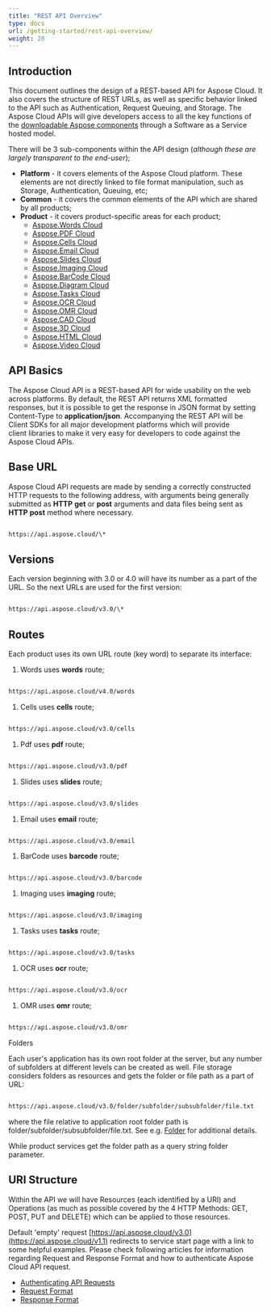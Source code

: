 ```yaml
---
title: "REST API Overview"
type: docs
url: /getting-started/rest-api-overview/
weight: 20
---
```


## **Introduction**
This document outlines the design of a REST-based API for Aspose Cloud. It also covers the structure of REST URLs, as well as specific behavior linked to the API such as Authentication, Request Queuing, and Storage. The Aspose Cloud APIs will give developers access to all the key functions of the [downloadable Aspose components](https://www.aspose.com/) through a Software as a Service hosted model.

There will be 3 sub-components within the API design (*although these are largely transparent to the end-user*);

- **Platform** - it covers elements of the Aspose Cloud platform. These elements are not directly linked to file format manipulation, such as Storage, Authentication, Queuing, etc;
- **Common** - it covers the common elements of the API which are shared by all products;
- **Product** - it covers product-specific areas for each product;
  - [Aspose.Words Cloud](/total/aspose-words-cloud/)
  - [Aspose.PDF Cloud](/total/aspose-pdf-cloud/)
  - [Aspose.Cells Cloud](/total/aspose-cells-cloud/)
  - [Aspose.Email Cloud](/total/aspose-email-cloud/)
  - [Aspose.Slides Cloud](/total/aspose-slides-cloud/)
  - [Aspose.Imaging Cloud](/total/aspose-imaging-cloud/)
  - [Aspose.BarCode Cloud](/total/aspose-barcode-cloud/)
  - [Aspose.Diagram Cloud](/total/aspose-diagram-cloud/)
  - [Aspose.Tasks Cloud](/total/aspose-tasks-cloud/)
  - [Aspose.OCR Cloud](/total/aspose-ocr-cloud/)
  - [Aspose.OMR Cloud](/total/aspose-omr-cloud/)
  - [Aspose.CAD Cloud](/total/aspose-cad-cloud/)
  - [Aspose.3D Cloud](/total/aspose-3d-cloud/)
  - [Aspose.HTML Cloud](/total/aspose-html-cloud/)
  - [Aspose.Video Cloud](/total/aspose-video-cloud/)

## **API Basics**
The Aspose Cloud API is a REST-based API for wide usability on the web across platforms. By default, the REST API returns XML formatted responses, but it is possible to get the response in JSON format by setting Content-Type to **application/json**. Accompanying the REST API will be Client SDKs for all major development platforms which will provide client libraries to make it very easy for developers to code against the Aspose Cloud APIs.

## **Base URL**
Aspose Cloud API requests are made by sending a correctly constructed HTTP requests to the following address, with arguments being generally submitted as **HTTP** **get** or **post** arguments and data files being sent as **HTTP** **post** method where necessary.

```html

https://api.aspose.cloud/\*

```
## **Versions**
Each version beginning with 3.0 or 4.0 will have its number as a part of the URL. So the next URLs are used for the first version:

```html

https://api.aspose.cloud/v3.0/\*

```
## **Routes**
Each product uses its own URL route (key word) to separate its interface:

1. Words uses **words** route;

```html

https://api.aspose.cloud/v4.0/words

```

1. Cells uses **cells** route;

```html

https://api.aspose.cloud/v3.0/cells

```

1. Pdf uses **pdf** route;

```html

https://api.aspose.cloud/v3.0/pdf

```

1. Slides uses **slides** route;

```html

https://api.aspose.cloud/v3.0/slides

```

1. Email uses **email** route;

```html

https://api.aspose.cloud/v3.0/email

```

1. BarCode uses **barcode** route;

```html

https://api.aspose.cloud/v3.0/barcode

```

1. Imaging uses **imaging** route;

```html

https://api.aspose.cloud/v3.0/imaging

```

1. Tasks uses **tasks** route;

```html

https://api.aspose.cloud/v3.0/tasks

```

1. OCR uses **ocr** route;

```html

https://api.aspose.cloud/v3.0/ocr

```

1. OMR uses **omr** route;

```html

https://api.aspose.cloud/v3.0/omr

```

Folders

Each user's application has its own root folder at the server, but any number of subfolders at different levels can be created as well. File storage considers folders as resources and gets the folder or file path as a part of URL:

```html

https://api.aspose.cloud/v3.0/folder/subfolder/subsubfolder/file.txt

```


where the file relative to application root folder path is folder/subfolder/subsubfolder/file.txt. See e.g. [Folder]() for additional details.

While product services get the folder path as a query string folder parameter.

## **URI Structure**
Within the API we will have Resources (each identified by a URI) and Operations (as much as possible covered by the 4 HTTP Methods: GET, POST, PUT and DELETE) which can be applied to those resources.

Default 'empty' request [https://api.aspose.cloud/v3.0](https://api.aspose.cloud/v1.1) redirects to service start page with a link to some helpful examples. Please check following articles for information regarding Request and Response Format and how to authenticate Aspose Cloud API request.

- [Authenticating API Requests](/total/getting-started/rest-api-overview/authenticating-api-requests/)
- [Request Format](/total/getting-started/rest-api-overview/request-format/)
- [Response Format](/total/getting-started/rest-api-overview/response-format/)
